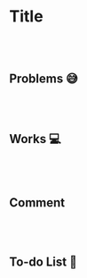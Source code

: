 # Title

<br><br>
## Problems 😅

<br><br>
## Works 💻


<br><br>
## Comment

<br><br>
## To-do List 🫵

<br><br>
